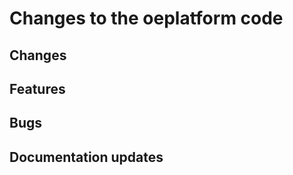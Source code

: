 <!--
SPDX-FileCopyrightText: 2025 Adel Memariani <adel.memariani@ovgu.de>
SPDX-FileCopyrightText: 2025 Adel Memariani <memariani.adel@gmail.com>
SPDX-FileCopyrightText: 2025 Bachibouzouk <pierre-francois.duc@rl-institut.de>
SPDX-FileCopyrightText: 2025 Bachibouzouk <pierre-francois.duc@rl-institute.de>
SPDX-FileCopyrightText: 2025 Bryan Lancien <bryanlancien.ui@gmail.com>
SPDX-FileCopyrightText: 2025 Bryan Lancien <bryanlancien@yahoo.fr>
SPDX-FileCopyrightText: 2025 Christian Winger <c@wingechr.de>
SPDX-FileCopyrightText: 2025 Eike Broda <git@ebroda.de>
SPDX-FileCopyrightText: 2025 Jonas H <jonas.huber@rl-institut.de>
SPDX-FileCopyrightText: 2025 Jonas Huber <38939526+jh-RLI@users.noreply.github.com>
SPDX-FileCopyrightText: 2025 Jonas Huber <jonas.huber@rl-institut.de>
SPDX-FileCopyrightText: 2025 Kirann Bhavaraju <kirann9999@hotmail.com>
SPDX-FileCopyrightText: 2025 Ludee <Ludwig.Huelk@rl-institut.de>
SPDX-FileCopyrightText: 2025 Ludwig Hülk <ludwig.huelk@rl-institut.de>
SPDX-FileCopyrightText: 2025 MGlauer <martinglauer89@gmail.com>
SPDX-FileCopyrightText: 2025 Martin Glauer <martinglauer89@gmail.com>
SPDX-FileCopyrightText: 2025 Martin Glauer <martinglauer89@googlemail.com>
SPDX-FileCopyrightText: 2025 Pierre Francois <pierre-francois.duc@rl-institut.de>
SPDX-FileCopyrightText: 2025 SMutyala18 <santosh.mutyala@uni-oldenburg.de>
SPDX-FileCopyrightText: 2025 Tu Phan Ngoc <RL-INSTITUT\tuphan.ngoc@rli-nb-65.rl-institut.local>
SPDX-FileCopyrightText: 2025 c.winger <c.winger@oeko.de>
SPDX-FileCopyrightText: 2025 christian-rli <42000429+christian-rli@users.noreply.github.com>
SPDX-FileCopyrightText: 2025 christian-rli <christian.hofmann@rl-institut.de>
SPDX-FileCopyrightText: 2025 chrwm <christoph.muschner@rl-institut.de>
SPDX-FileCopyrightText: 2025 jh-RLI <38939526+jh-RLI@users.noreply.github.com>
SPDX-FileCopyrightText: 2025 jh-RLI <jonas.huber@rl-institut.de>
SPDX-FileCopyrightText: 2025 solar-c <5002008+solar-c@users.noreply.github.com>
SPDX-FileCopyrightText: 2025 stap-m <38690039+stap-m@users.noreply.github.com>
SPDX-FileCopyrightText: 2025 user <martimanovadarina@gmail.com>
SPDX-FileCopyrightText: 2025 wingechr <wingechr@users.noreply.github.com>

SPDX-License-Identifier: CC0-1.0
-->

# Changes to the oeplatform code

## Changes

## Features

## Bugs

## Documentation updates
